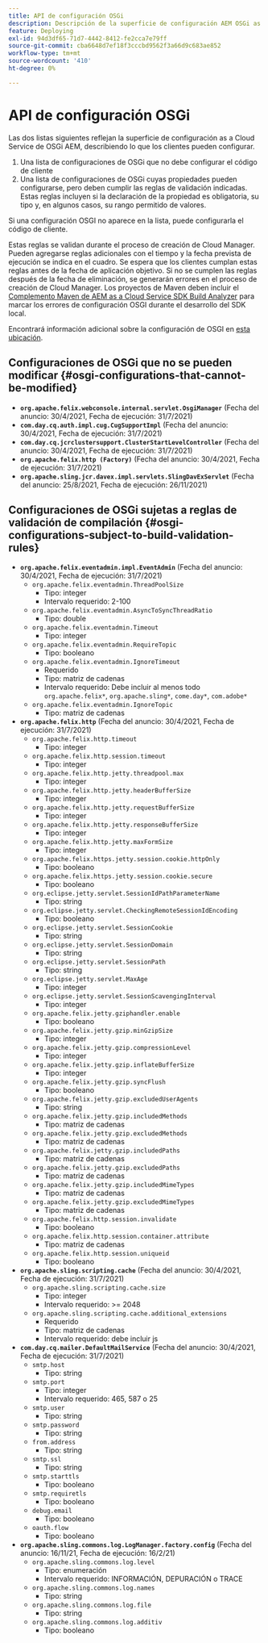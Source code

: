 ```yaml
---
title: API de configuración OSGi
description: Descripción de la superficie de configuración AEM OSGi as a Cloud Service
feature: Deploying
exl-id: 94d3df65-71d7-4442-8412-fe2cca7e79ff
source-git-commit: cba6648d7ef18f3cccbd9562f3a66d9c683ae852
workflow-type: tm+mt
source-wordcount: '410'
ht-degree: 0%

---
```


# API de configuración OSGi

Las dos listas siguientes reflejan la superficie de configuración as a Cloud Service de OSGi AEM, describiendo lo que los clientes pueden configurar.

1. Una lista de configuraciones de OSGi que no debe configurar el código de cliente
1. Una lista de configuraciones de OSGi cuyas propiedades pueden configurarse, pero deben cumplir las reglas de validación indicadas. Estas reglas incluyen si la declaración de la propiedad es obligatoria, su tipo y, en algunos casos, su rango permitido de valores.

Si una configuración OSGI no aparece en la lista, puede configurarla el código de cliente.

Estas reglas se validan durante el proceso de creación de Cloud Manager. Pueden agregarse reglas adicionales con el tiempo y la fecha prevista de ejecución se indica en el cuadro. Se espera que los clientes cumplan estas reglas antes de la fecha de aplicación objetivo. Si no se cumplen las reglas después de la fecha de eliminación, se generarán errores en el proceso de creación de Cloud Manager. Los proyectos de Maven deben incluir el [Complemento Maven de AEM as a Cloud Service SDK Build Analyzer](https://experienceleague.adobe.com/docs/experience-manager-core-components/using/developing/archetype/build-analyzer-maven-plugin.html) para marcar los errores de configuración OSGI durante el desarrollo del SDK local.

Encontrará información adicional sobre la configuración de OSGI en [esta ubicación](/help/implementing/deploying/configuring-osgi.md).

## Configuraciones de OSGi que no se pueden modificar {#osgi-configurations-that-cannot-be-modified}

* **`org.apache.felix.webconsole.internal.servlet.OsgiManager`** (Fecha del anuncio: 30/4/2021, Fecha de ejecución: 31/7/2021)
* **`com.day.cq.auth.impl.cug.CugSupportImpl`** (Fecha del anuncio: 30/4/2021, Fecha de ejecución: 31/7/2021)
* **`com.day.cq.jcrclustersupport.ClusterStartLevelController`** (Fecha del anuncio: 30/4/2021, Fecha de ejecución: 31/7/2021)
* **`org.apache.felix.http (Factory)`** (Fecha del anuncio: 30/4/2021, Fecha de ejecución: 31/7/2021)
* **`org.apache.sling.jcr.davex.impl.servlets.SlingDavExServlet`** (Fecha del anuncio: 25/8/2021, Fecha de ejecución: 26/11/2021)

## Configuraciones de OSGi sujetas a reglas de validación de compilación {#osgi-configurations-subject-to-build-validation-rules}

* **`org.apache.felix.eventadmin.impl.EventAdmin`** (Fecha del anuncio: 30/4/2021, Fecha de ejecución: 31/7/2021)
   * `org.apache.felix.eventadmin.ThreadPoolSize`
      * Tipo: integer
      * Intervalo requerido: 2-100
   * `org.apache.felix.eventadmin.AsyncToSyncThreadRatio`
      * Tipo: double
   * `org.apache.felix.eventadmin.Timeout`
      * Tipo: integer
   * `org.apache.felix.eventadmin.RequireTopic`
      * Tipo: booleano
   * `org.apache.felix.eventadmin.IgnoreTimeout`
      * Requerido
      * Tipo: matriz de cadenas
      * Intervalo requerido: Debe incluir al menos todo `org.apache.felix*`, `org.apache.sling*`, `come.day*`, `com.adobe*`
   * `org.apache.felix.eventadmin.IgnoreTopic`
      * Tipo: matriz de cadenas
* **`org.apache.felix.http`** (Fecha del anuncio: 30/4/2021, Fecha de ejecución: 31/7/2021)
   * `org.apache.felix.http.timeout`
      * Tipo: integer
   * `org.apache.felix.http.session.timeout`
      * Tipo: integer
   * `org.apache.felix.http.jetty.threadpool.max`
      * Tipo: integer
   * `org.apache.felix.http.jetty.headerBufferSize`
      * Tipo: integer
   * `org.apache.felix.http.jetty.requestBufferSize`
      * Tipo: integer
   * `org.apache.felix.http.jetty.responseBufferSize`
      * Tipo: integer
   * `org.apache.felix.http.jetty.maxFormSize`
      * Tipo: integer
   * `org.apache.felix.https.jetty.session.cookie.httpOnly`
      * Tipo: booleano
   * `org.apache.felix.https.jetty.session.cookie.secure`
      * Tipo: booleano
   * `org.eclipse.jetty.servlet.SessionIdPathParameterName`
      * Tipo: string
   * `org.eclipse.jetty.servlet.CheckingRemoteSessionIdEncoding`
      * Tipo: booleano
   * `org.eclipse.jetty.servlet.SessionCookie`
      * Tipo: string
   * `org.eclipse.jetty.servlet.SessionDomain`
      * Tipo: string
   * `org.eclipse.jetty.servlet.SessionPath`
      * Tipo: string
   * `org.eclipse.jetty.servlet.MaxAge`
      * Tipo: integer
   * `org.eclipse.jetty.servlet.SessionScavengingInterval`
      * Tipo: integer
   * `org.apache.felix.jetty.gziphandler.enable`
      * Tipo: booleano
   * `org.apache.felix.jetty.gzip.minGzipSize`
      * Tipo: integer
   * `org.apache.felix.jetty.gzip.compressionLevel`
      * Tipo: integer
   * `org.apache.felix.jetty.gzip.inflateBufferSize`
      * Tipo: integer
   * `org.apache.felix.jetty.gzip.syncFlush`
      * Tipo: booleano
   * `org.apache.felix.jetty.gzip.excludedUserAgents`
      * Tipo: string
   * `org.apache.felix.jetty.gzip.includedMethods`
      * Tipo: matriz de cadenas
   * `org.apache.felix.jetty.gzip.excludedMethods`
      * Tipo: matriz de cadenas
   * `org.apache.felix.jetty.gzip.includedPaths`
      * Tipo: matriz de cadenas
   * `org.apache.felix.jetty.gzip.excludedPaths`
      * Tipo: matriz de cadenas
   * `org.apache.felix.jetty.gzip.includedMimeTypes`
      * Tipo: matriz de cadenas
   * `org.apache.felix.jetty.gzip.excludedMimeTypes`
      * Tipo: matriz de cadenas
   * `org.apache.felix.http.session.invalidate`
      * Tipo: booleano
   * `org.apache.felix.http.session.container.attribute`
      * Tipo: matriz de cadenas
   * `org.apache.felix.http.session.uniqueid`
      * Tipo: booleano
* **`org.apache.sling.scripting.cache`** (Fecha del anuncio: 30/4/2021, Fecha de ejecución: 31/7/2021)
   * `org.apache.sling.scripting.cache.size`
      * Tipo: integer
      * Intervalo requerido: >= 2048
   * `org.apache.sling.scripting.cache.additional_extensions`
      * Requerido
      * Tipo: matriz de cadenas
      * Intervalo requerido: debe incluir js
* **`com.day.cq.mailer.DefaultMailService`** (Fecha del anuncio: 30/4/2021, Fecha de ejecución: 31/7/2021)
   * `smtp.host`
      * Tipo: string
   * `smtp.port`
      * Tipo: integer
      * Intervalo requerido: 465, 587 o 25
   * `smtp.user`
      * Tipo: string
   * `smtp.password`
      * Tipo: string
   * `from.address`
      * Tipo: string
   * `smtp.ssl`
      * Tipo: string
   * `smtp.starttls`
      * Tipo: booleano
   * `smtp.requiretls`
      * Tipo: booleano
   * `debug.email`
      * Tipo: booleano
   * `oauth.flow`
      * Tipo: booleano
* **`org.apache.sling.commons.log.LogManager.factory.config`** (Fecha del anuncio: 16/11/21, Fecha de ejecución: 16/2/21)
   * `org.apache.sling.commons.log.level`
      * Tipo: enumeración
      * Intervalo requerido: INFORMACIÓN, DEPURACIÓN o TRACE
   * `org.apache.sling.commons.log.names`
      * Tipo: string
   * `org.apache.sling.commons.log.file`
      * Tipo: string
   * `org.apache.sling.commons.log.additiv`
      * Tipo: booleano